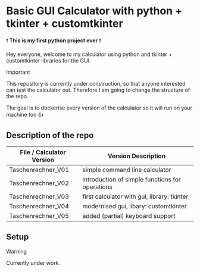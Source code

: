 # Basic GUI Calculator with python + tkinter + customtkinter

❗ **This is my first python project ever** ❗

Hey everyone, welcome to my calculator using python and tkinter + customtkinter libraries for the GUI.

> [!IMPORTANT]
> This repository is currently under construction, so that anyone interested can test the calculator out. Therefore I am going to change the structure of the repo.
>
> The goal is to dockerise every version of the calculator so it will run on your machine too 👍

## Description of the repo

| File / Calculator Version   | Version Description |
| -------- | ------- |
| Taschenrechner_V01 | simple command line calculator |
| Taschenrechner_V02 | introduction of simple functions for operations |
| Taschenrechner_V03 | first calculator with gui, library: tkinter |
| Taschenrechner_V04 | modernised gui, libary: customtkinter |
| Taschenrechner_V05 | added (partial) keyboard support |

## Setup

> [!WARNING]
> Currently under work.

